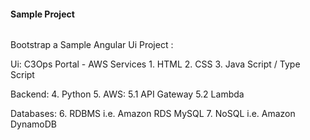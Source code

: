 #### Sample Project 
```

```

Bootstrap a Sample Angular Ui Project :

Ui:  C3Ops Portal - AWS Services 
    1. HTML
    2. CSS
    3. Java Script / Type Script
    
Backend:
    4. Python
    5. AWS:
        5.1 API Gateway
        5.2 Lambda
        
Databases:
    6. RDBMS i.e. Amazon RDS MySQL
    7. NoSQL i.e. Amazon DynamoDB